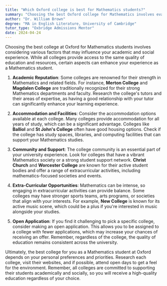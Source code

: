 ```yaml
---
title: "Which Oxford college is best for Mathematics students?"
summary: "Choosing the best Oxford college for Mathematics involves evaluating academic reputation, accommodation, community support, and extracurricular opportunities."
author: "Dr. William Brown"
degree: "MA in English Literature, University of Cambridge"
tutor_type: "Oxbridge Admissions Mentor"
date: 2024-04-24
---
```


Choosing the best college at Oxford for Mathematics students involves considering various factors that may influence your academic and social experience. While all colleges provide access to the same quality of education and resources, certain aspects can enhance your experience as a Mathematics student.

1. **Academic Reputation**: Some colleges are renowned for their strength in Mathematics and related fields. For instance, **Merton College** and **Magdalen College** are traditionally recognized for their strong Mathematics departments and faculty. Research the college's tutors and their areas of expertise, as having a good relationship with your tutor can significantly enhance your learning experience.

2. **Accommodation and Facilities**: Consider the accommodation options available at each college. Many colleges provide accommodation for all years of study, which can be a significant advantage. Colleges like **Balliol** and **St John's College** often have good housing options. Check if the college has study spaces, libraries, and computing facilities that can support your Mathematics studies.

3. **Community and Support**: The college community is an essential part of your university experience. Look for colleges that have a vibrant Mathematics society or a strong student support network. **Christ Church** and **Worcester College** are known for their active student bodies and offer a range of extracurricular activities, including mathematics-focused societies and events.

4. **Extra-Curricular Opportunities**: Mathematics can be intense, so engaging in extracurricular activities can provide balance. Some colleges may have stronger sports teams, arts programs, or societies that align with your interests. For example, **New College** is known for its active music scene, which could be a plus if you're interested in music alongside your studies.

5. **Open Application**: If you find it challenging to pick a specific college, consider making an open application. This allows you to be assigned to a college with fewer applications, which may increase your chances of receiving an offer. Remember, regardless of the college, the quality of education remains consistent across the university.

Ultimately, the best college for you as a Mathematics student at Oxford depends on your personal preferences and priorities. Research each college, visit their websites, and if possible, attend open days to get a feel for the environment. Remember, all colleges are committed to supporting their students academically and socially, so you will receive a high-quality education regardless of your choice.
    